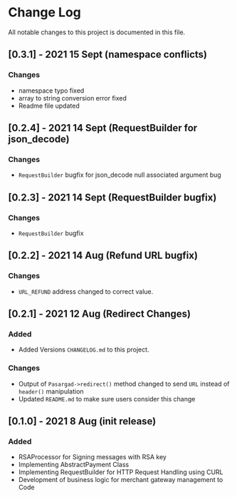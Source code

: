 # Change Log
All notable changes to this project is documented in this file.
## [0.3.1] - 2021 15 Sept (namespace conflicts)
### Changes
 - namespace typo fixed
 - array to string conversion error fixed
 - Readme file updated

## [0.2.4] - 2021 14 Sept (RequestBuilder for json_decode)
### Changes
 - `RequestBuilder` bugfix for json_decode null associated argument bug
## [0.2.3] - 2021 14 Sept (RequestBuilder bugfix)
### Changes
 - `RequestBuilder` bugfix

## [0.2.2] - 2021 14 Aug (Refund URL bugfix)
### Changes
 - `URL_REFUND` address changed to correct value.


## [0.2.1] - 2021 12 Aug (Redirect Changes)
### Added
 - Added Versions `CHANGELOG.md` to this project.

### Changes
 - Output of `Pasargad->redirect()` method changed to send `URL` instead of `header()` manipulation
 - Updated `README.md` to make sure users consider this change  


## [0.1.0] - 2021 8 Aug  (init release)
### Added
 - RSAProcessor for Signing messages with RSA key
 - Implementing AbstractPayment Class
 - Implementing RequestBuilder for HTTP Request Handling using CURL
 - Development of business logic for merchant gateway management to Code 